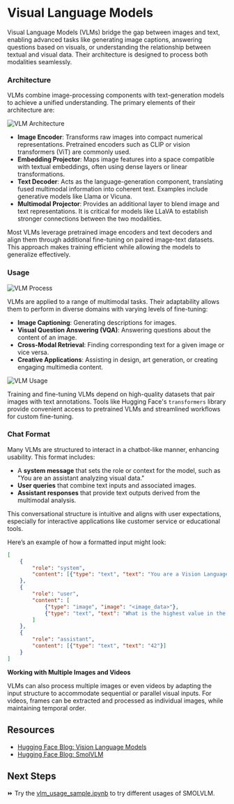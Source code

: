 # Visual Language Models

Visual Language Models (VLMs) bridge the gap between images and text, enabling advanced tasks like generating image captions, answering questions based on visuals, or understanding the relationship between textual and visual data. Their architecture is designed to process both modalities seamlessly.

### Architecture

VLMs combine image-processing components with text-generation models to achieve a unified understanding. The primary elements of their architecture are:

![VLM Architecture](./images/VLM_Architecture.png)

- **Image Encoder**: Transforms raw images into compact numerical representations. Pretrained encoders such as CLIP or vision transformers (ViT) are commonly used.
- **Embedding Projector**: Maps image features into a space compatible with textual embeddings, often using dense layers or linear transformations.
- **Text Decoder**: Acts as the language-generation component, translating fused multimodal information into coherent text. Examples include generative models like Llama or Vicuna.
- **Multimodal Projector**: Provides an additional layer to blend image and text representations. It is critical for models like LLaVA to establish stronger connections between the two modalities.

Most VLMs leverage pretrained image encoders and text decoders and align them through additional fine-tuning on paired image-text datasets. This approach makes training efficient while allowing the models to generalize effectively.

### Usage

![VLM Process](./images/VLM_Process.png)

VLMs are applied to a range of multimodal tasks. Their adaptability allows them to perform in diverse domains with varying levels of fine-tuning:

- **Image Captioning**: Generating descriptions for images.
- **Visual Question Answering (VQA)**: Answering questions about the content of an image.
- **Cross-Modal Retrieval**: Finding corresponding text for a given image or vice versa.
- **Creative Applications**: Assisting in design, art generation, or creating engaging multimedia content.

![VLM Usage](./images/VLM_Usage.png)

Training and fine-tuning VLMs depend on high-quality datasets that pair images with text annotations. Tools like Hugging Face's `transformers` library provide convenient access to pretrained VLMs and streamlined workflows for custom fine-tuning.

### Chat Format

Many VLMs are structured to interact in a chatbot-like manner, enhancing usability. This format includes:

- A **system message** that sets the role or context for the model, such as "You are an assistant analyzing visual data."
- **User queries** that combine text inputs and associated images.
- **Assistant responses** that provide text outputs derived from the multimodal analysis.

This conversational structure is intuitive and aligns with user expectations, especially for interactive applications like customer service or educational tools.

Here’s an example of how a formatted input might look:

```json
[
    {
        "role": "system",
        "content": [{"type": "text", "text": "You are a Vision Language Model specialized in interpreting visual data from chart images..."}]
    },
    {
        "role": "user",
        "content": [
            {"type": "image", "image": "<image_data>"},
            {"type": "text", "text": "What is the highest value in the bar chart?"}
        ]
    },
    {
        "role": "assistant",
        "content": [{"type": "text", "text": "42"}]
    }
]
```

**Working with Multiple Images and Videos**

VLMs can also process multiple images or even videos by adapting the input structure to accommodate sequential or parallel visual inputs. For videos, frames can be extracted and processed as individual images, while maintaining temporal order.

## Resources

- [Hugging Face Blog: Vision Language Models](https://huggingface.co/blog/vlms)
- [Hugging Face Blog: SmolVLM](https://huggingface.co/blog/smolvlm) 

## Next Steps

⏩ Try the [vlm_usage_sample.ipynb](./notebooks/vlm_usage_sample.ipynb) to try different usages of SMOLVLM.